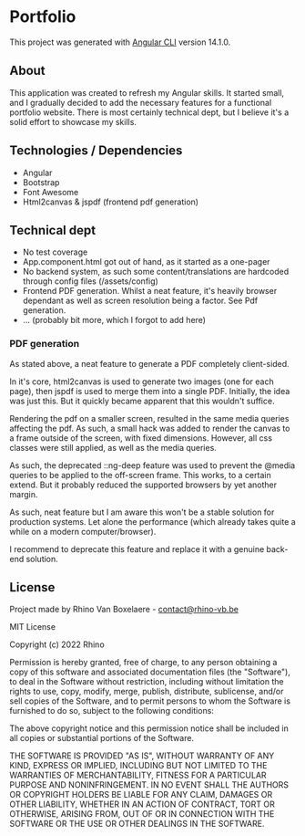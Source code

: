 # Portfolio

This project was generated with [Angular CLI](https://github.com/angular/angular-cli) version 14.1.0.

## About

This application was created to refresh my Angular skills. It started small, and I gradually decided to add the necessary features for a functional portfolio website. 
There is most certainly technical dept, but I believe it's a solid effort to showcase my skills. 

## Technologies / Dependencies
- Angular
- Bootstrap
- Font Awesome
- Html2canvas & jspdf (frontend pdf generation)

## Technical dept
- No test coverage
- App.component.html got out of hand, as it started as a one-pager
- No backend system, as such some content/translations are hardcoded through config files (/assets/config)
- Frontend PDF generation. Whilst a neat feature, it's heavily browser dependant as well as screen resolution being a factor. See Pdf generation.
- ... (probably bit more, which I forgot to add here)

### PDF generation
As stated above, a neat feature to generate a PDF completely client-sided. 

In it's core, html2canvas is used to generate two images (one for each page), then jspdf is used to merge them into a single PDF.
Initially, the idea was just this. But it quickly became apparent that this wouldn't suffice.

Rendering the pdf on a smaller screen, resulted in the same media queries affecting the pdf.
As such, a small hack was added to render the canvas to a frame outside of the screen, with fixed dimensions.
However, all css classes were still applied, as well as the media queries.

As such, the deprecated ::ng-deep feature was used to prevent the @media queries to be applied to the off-screen frame.
This works, to a certain extend. But it probably reduced the supported browsers by yet another margin.

As such, neat feature but I am aware this won't be a stable solution for production systems.
Let alone the performance (which already takes quite a while on a modern computer/browser).

I recommend to deprecate this feature and replace it with a genuine back-end solution.

## License
Project made by Rhino Van Boxelaere - contact@rhino-vb.be

MIT License

Copyright (c) 2022 Rhino

Permission is hereby granted, free of charge, to any person obtaining a copy
of this software and associated documentation files (the "Software"), to deal
in the Software without restriction, including without limitation the rights
to use, copy, modify, merge, publish, distribute, sublicense, and/or sell
copies of the Software, and to permit persons to whom the Software is
furnished to do so, subject to the following conditions:

The above copyright notice and this permission notice shall be included in all
copies or substantial portions of the Software.

THE SOFTWARE IS PROVIDED "AS IS", WITHOUT WARRANTY OF ANY KIND, EXPRESS OR
IMPLIED, INCLUDING BUT NOT LIMITED TO THE WARRANTIES OF MERCHANTABILITY,
FITNESS FOR A PARTICULAR PURPOSE AND NONINFRINGEMENT. IN NO EVENT SHALL THE
AUTHORS OR COPYRIGHT HOLDERS BE LIABLE FOR ANY CLAIM, DAMAGES OR OTHER
LIABILITY, WHETHER IN AN ACTION OF CONTRACT, TORT OR OTHERWISE, ARISING FROM,
OUT OF OR IN CONNECTION WITH THE SOFTWARE OR THE USE OR OTHER DEALINGS IN THE
SOFTWARE.
